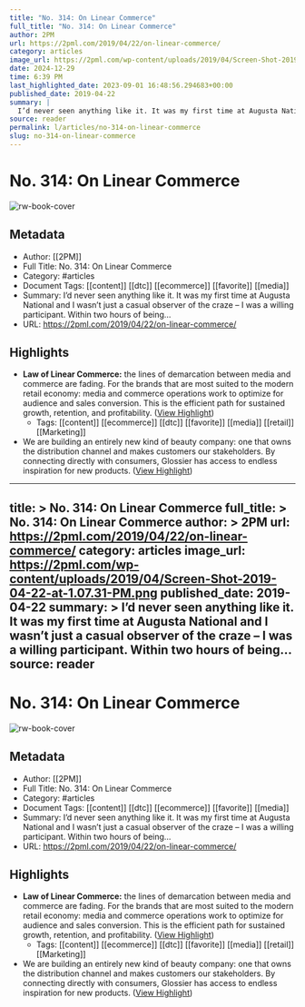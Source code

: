 ```yaml
---
title: "No. 314: On Linear Commerce"
full_title: "No. 314: On Linear Commerce"
author: 2PM
url: https://2pml.com/2019/04/22/on-linear-commerce/
category: articles
image_url: https://2pml.com/wp-content/uploads/2019/04/Screen-Shot-2019-04-22-at-1.07.31-PM.png
date: 2024-12-29
time: 6:39 PM
last_highlighted_date: 2023-09-01 16:48:56.294683+00:00
published_date: 2019-04-22
summary: |
  I’d never seen anything like it. It was my first time at Augusta National and I wasn’t just a casual observer of the craze – I was a willing participant. Within two hours of being…
source: reader
permalink: l/articles/no-314-on-linear-commerce
slug: no-314-on-linear-commerce
---
```

# No. 314: On Linear Commerce

![rw-book-cover](https://2pml.com/wp-content/uploads/2019/04/Screen-Shot-2019-04-22-at-1.07.31-PM.png)

## Metadata
- Author: [[2PM]]
- Full Title: No. 314: On Linear Commerce
- Category: #articles
- Document Tags: [[content]] [[dtc]] [[ecommerce]] [[favorite]] [[media]] 
- Summary: I’d never seen anything like it. It was my first time at Augusta National and I wasn’t just a casual observer of the craze – I was a willing participant. Within two hours of being…
- URL: https://2pml.com/2019/04/22/on-linear-commerce/

## Highlights
- **Law of Linear Commerce:** the lines of demarcation between media and commerce are fading. For the brands that are most suited to the modern retail economy: media and commerce operations work to optimize for audience and sales conversion. This is the efficient path for sustained growth, retention, and profitability. ([View Highlight](https://read.readwise.io/read/01h98ta6ks4c4mswc3d37qhk77))
    - Tags: [[content]] [[ecommerce]] [[dtc]] [[favorite]] [[media]] [[retail]] [[Marketing]] 
- We are building an entirely new kind of beauty company: one that owns the distribution channel and makes customers our stakeholders. By connecting directly with consumers, Glossier has access to endless inspiration for new products. ([View Highlight](https://read.readwise.io/read/01h98tbkxvzb37pa07tcekrt1v))


---
title: >
  No. 314: On Linear Commerce
full_title: >
  No. 314: On Linear Commerce
author: >
  2PM
url: https://2pml.com/2019/04/22/on-linear-commerce/
category: articles
image_url: https://2pml.com/wp-content/uploads/2019/04/Screen-Shot-2019-04-22-at-1.07.31-PM.png
published_date: 2019-04-22
summary: >
  I’d never seen anything like it. It was my first time at Augusta National and I wasn’t just a casual observer of the craze – I was a willing participant. Within two hours of being…
source: reader
---
# No. 314: On Linear Commerce

![rw-book-cover](https://2pml.com/wp-content/uploads/2019/04/Screen-Shot-2019-04-22-at-1.07.31-PM.png)

## Metadata
- Author: [[2PM]]
- Full Title: No. 314: On Linear Commerce
- Category: #articles
- Document Tags: [[content]] [[dtc]] [[ecommerce]] [[favorite]] [[media]] 
- Summary: I’d never seen anything like it. It was my first time at Augusta National and I wasn’t just a casual observer of the craze – I was a willing participant. Within two hours of being…
- URL: https://2pml.com/2019/04/22/on-linear-commerce/

## Highlights
- **Law of Linear Commerce:** the lines of demarcation between media and commerce are fading. For the brands that are most suited to the modern retail economy: media and commerce operations work to optimize for audience and sales conversion. This is the efficient path for sustained growth, retention, and profitability. ([View Highlight](https://read.readwise.io/read/01h98ta6ks4c4mswc3d37qhk77))
    - Tags: [[content]] [[ecommerce]] [[dtc]] [[favorite]] [[media]] [[retail]] [[Marketing]] 
- We are building an entirely new kind of beauty company: one that owns the distribution channel and makes customers our stakeholders. By connecting directly with consumers, Glossier has access to endless inspiration for new products. ([View Highlight](https://read.readwise.io/read/01h98tbkxvzb37pa07tcekrt1v))


